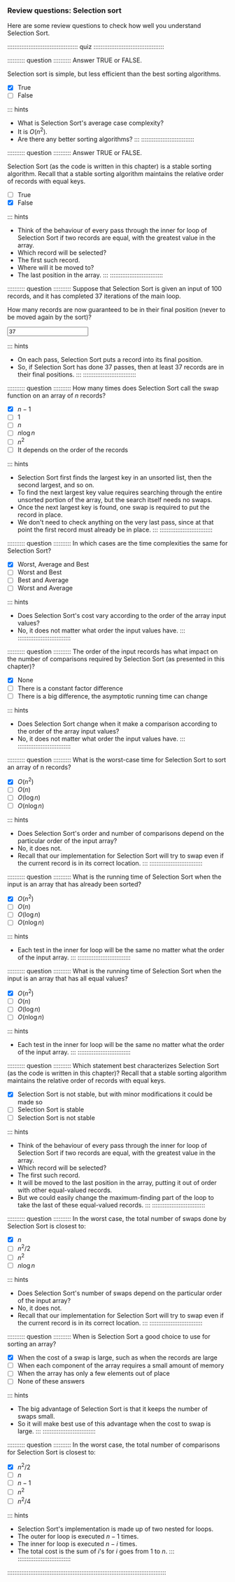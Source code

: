 
### Review questions: Selection sort

Here are some review questions to check how well you understand Selection Sort.


:::::::::::::::::::::::::::::::::::::::: quiz ::::::::::::::::::::::::::::::::::::::::

:::::::::: question ::::::::::
Answer TRUE or FALSE.

Selection sort is simple, but less efficient than the best sorting algorithms.

- [x] True
- [ ] False

::: hints
- What is Selection Sort's average case complexity?
- It is $O(n^2)$.
- Are there any better sorting algorithms?
:::
::::::::::::::::::::::::::::::



:::::::::: question ::::::::::
Answer TRUE or FALSE.

Selection Sort (as the code is written in this chapter)
is a stable sorting algorithm. Recall that a stable sorting
algorithm maintains the relative order of records with equal keys.

- [ ] True
- [x] False

::: hints
- Think of the behaviour of every pass through the inner
for loop of Selection Sort if two records are equal, with
the greatest value in the array.
- Which record will be selected?
- The first such record.
- Where will it be moved to?
- The last position in the array.
:::
::::::::::::::::::::::::::::::



:::::::::: question ::::::::::
Suppose that Selection Sort is given an input of 100 records,
and it has completed 37 iterations of the main loop.

How many records are now guaranteed to be in their final
position (never to be moved again by the sort)?

<input type="text" value="37"/>

::: hints
- On each pass, Selection Sort puts a record into its final position.
- So, if Selection Sort has done 37 passes, then at least 37 records are in their final positions.
:::
::::::::::::::::::::::::::::::



:::::::::: question ::::::::::
How many times does Selection Sort call the swap function on an array of $n$ records?

- [x] $n-1$
- [ ] $1$
- [ ] $n$
- [ ] $n \log n$
- [ ] $n^2$
- [ ] It depends on the order of the records

::: hints
- Selection Sort first finds the largest key in an
unsorted list, then the second largest, and so on.
- To find the next largest key value requires searching
through the entire unsorted portion of the array, but the
search itself needs no swaps.
- Once the next largest key is found, one swap is
required to put the record in place.
- We don't need to check anything on the very last pass,
since at that point the first record
must already be in place.
:::
::::::::::::::::::::::::::::::



:::::::::: question ::::::::::
In which cases are the time complexities the same for Selection Sort?

- [x] Worst, Average and Best
- [ ] Worst and Best
- [ ] Best and Average
- [ ] Worst and Average

::: hints
- Does Selection Sort's cost vary according to the order of the array input values?
- No, it does not matter what order the input values have.
:::
::::::::::::::::::::::::::::::



:::::::::: question ::::::::::
The order of the input records has what
impact on the number of comparisons required by Selection Sort
(as presented in this chapter)?

- [x] None
- [ ] There is a constant factor difference
- [ ] There is a big difference, the asymptotic running time can change

::: hints
- Does Selection Sort change when it make a comparison according to the order of the array input values?
- No, it does not matter what order the input values have.
:::
::::::::::::::::::::::::::::::



:::::::::: question ::::::::::
What is the worst-case time for Selection Sort to sort an array of n records?

- [x] $O(n^2)$
- [ ] $O(n)$
- [ ] $O(\log n)$
- [ ] $O(n \log n)$

::: hints
- Does Selection Sort's order and number of comparisons depend on the particular order of the input array?
- No, it does not.
- Recall that our implementation for Selection Sort will
try to swap even if the current record is in its correct location.
:::
::::::::::::::::::::::::::::::



:::::::::: question ::::::::::
What is the running time of Selection Sort
when the input is an array that has already been sorted?

- [x] $O(n^2)$
- [ ] $O(n)$
- [ ] $O(\log n)$
- [ ] $O(n \log n)$

::: hints
- Each test in the inner for loop will be the same no
matter what the order of the input array.
:::
::::::::::::::::::::::::::::::



:::::::::: question ::::::::::
What is the running time of Selection Sort
when the input is an array that has all equal values?

- [x] $O(n^2)$
- [ ] $O(n)$
- [ ] $O(\log n)$
- [ ] $O(n \log n)$

::: hints
- Each test in the inner for loop will be the same no
matter what the order of the input array.
:::
::::::::::::::::::::::::::::::



:::::::::: question ::::::::::
Which statement best characterizes
Selection Sort (as the code is written in this chapter)?
Recall that a stable sorting algorithm maintains the relative
order of records with equal keys.

- [x] Selection Sort is not stable, but with
minor modifications it could be made so
- [ ] Selection Sort is stable
- [ ] Selection Sort is not stable

::: hints
- Think of the behaviour of every pass through the inner
for loop of Selection Sort if two records are equal, with
the greatest value in the array.
- Which record will be selected?
- The first such record.
- It will be moved to the last position in the array, putting
it out of order with other equal-valued records.
- But we could easily change the maximum-finding part of the
loop to take the last of these equal-valued records.
:::
::::::::::::::::::::::::::::::



:::::::::: question ::::::::::
In the worst case, the total number of swaps done by Selection Sort is closest to:

- [x] $n$
- [ ] $n^2/2$
- [ ] $n^2$
- [ ] $n \log n$

::: hints
- Does Selection Sort's number of swaps depend on the particular order of the input array?
- No, it does not.
- Recall that our implementation for Selection Sort will
try to swap even if the current record is in its correct location.
:::
::::::::::::::::::::::::::::::



:::::::::: question ::::::::::
When is Selection Sort a good choice to use for sorting an array?

- [x] When the cost of a swap is large, such as when the records are large
- [ ] When each component of the array requires a small amount of memory
- [ ] When the array has only a few elements out of place
- [ ] None of these answers

::: hints
- The big advantage of Selection Sort is that it keeps the number of swaps small.
- So it will make best use of this advantage when the cost to swap is large.
:::
::::::::::::::::::::::::::::::



:::::::::: question ::::::::::
In the worst case, the total number of comparisons for Selection Sort is closest to:

- [x] $n^2/2$
- [ ] $n$
- [ ] $n-1$
- [ ] $n^2$
- [ ] $n^2/4$

::: hints
- Selection Sort's implementation is made up of two nested for loops.
- The outer for loop is executed $n-1$ times.
- The inner for loop is executed $n-i$ times.
- The total cost is the sum of $i$'s for $i$ goes from 1 to $n$.
:::
::::::::::::::::::::::::::::::

::::::::::::::::::::::::::::::::::::::::::::::::::::::::::::::::::::::::::::::::::::::::::

